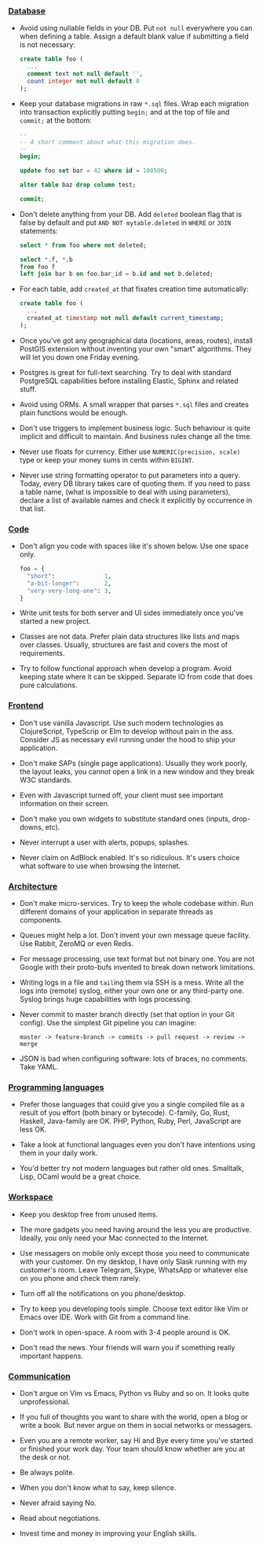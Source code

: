 ### [Database](#database)

- Avoid using nullable fields in your DB. Put `not null` everywhere you can when
  defining a table. Assign a default blank value if submitting a field is not
  necessary:

  ```sql
  create table foo (
    ...
    comment text not null default '',
    count integer not null default 0
  );
  ```

- Keep your database migrations in raw `*.sql` files. Wrap each migration into
  transaction explicitly putting `begin;` and at the top of file and `commit;`
  at the bottom:

  ```sql
  --
  -- A short comment about what this migration does.
  --
  begin;

  update foo set bar = 42 where id = 100500;

  alter table baz drop column test;

  commit;
  ```

- Don't delete anything from your DB. Add `deleted` boolean flag that is false
  by default and put `AND NOT mytable.deleted` in `WHERE` or `JOIN` statements:

  ```sql
  select * from foo where not deleted;
  ```

  ```sql
  select *.f, *.b
  from foo f
  left join bar b on foo.bar_id = b.id and not b.deleted;
  ```

- For each table, add `created_at` that fixates creation time automatically:

  ```sql
  create table foo (
    ...
    created_at timestamp not null default current_timestamp;
  );
  ```

- Once you've got any geographical data (locations, areas, routes), install
  PostGIS extension without inventing your own "smart" algorithms. They will let
  you down one Friday evening.

- Postgres is great for full-text searching. Try to deal with standard
  PostgreSQL capabilities before installing Elastic, Sphinx and related stuff.

- Avoid using ORMs. A small wrapper that parses `*.sql` files and creates plain
  functions would be enough.

- Don't use triggers to implement business logic. Such behaviour is quite
  implicit and difficult to maintain. And business rules change all the time.

- Never use floats for currency. Either use `NUMERIC(precision, scale)` type or
  keep your money sums in cents within `BIGINT`.

- Never use string formatting operator to put parameters into a query. Today,
  every DB library takes care of quoting them. If you need to pass a table name,
  (what is impossible to deal with using parameters), declare a list of
  available names and check it explicitly by occurrence in that list.

### [Code](#code)

- Don't align you code with spaces like it's shown below. Use one space only.

  ```python
  foo = {
    "short":              1,
    "a-bit-longer":       2,
    "very-very-long-one": 3,
  }
  ```

- Write unit tests for both server and UI sides immediately once you've started
  a new project.

- Classes are not data. Prefer plain data structures like lists and maps over
  classes. Usually, structures are fast and covers the most of requirements.

- Try to follow functional approach when develop a program. Avoid keeping state
  where it can be skipped. Separate IO from code that does pure calculations.

### [Frontend](#frontend)

- Don't use vanilla Javascript. Use such modern technologies as ClojureScript,
  TypeScrip or Elm to develop without pain in the ass. Consider JS as necessary
  evil running under the hood to ship your application.

- Don't make SAPs (single page applications). Usually they work poorly, the
  layout leaks, you cannot open a link in a new window and they break W3C
  standards.

- Even with Javascript turned off, your client must see important information on
  their screen.

- Don't make you own widgets to substitute standard ones (inputs, drop-downs,
  etc).

- Never interrupt a user with alerts, popups, splashes.

- Never claim on AdBlock enabled. It's so ridiculous. It's users choice what
  software to use when browsing the Internet.

### [Architecture](#architecture)

- Don't make micro-services. Try to keep the whole codebase within. Run
  different domains of your application in separate threads as components.

- Queues might help a lot. Don't invent your own message queue facility. Use
  Rabbit, ZeroMQ or even Redis.

- For message processing, use text format but not binary one. You are not Google
  with their proto-bufs invented to break down network limitations.

- Writing logs in a file and `tail`ing them via SSH is a mess. Write all the
  logs into (remote) syslog, either your own one or any third-party one. Syslog
  brings huge capabilities with logs processing.

- Never commit to master branch directly (set that option in your Git
  config). Use the simplest Git pipeline you can imagine:

  ```
  master -> feature-branch -> commits -> pull request -> review -> merge
  ```

- JSON is bad when configuring software: lots of braces, no comments. Take YAML.

### [Programming languages](#lang)

- Prefer those languages that could give you a single compiled file as a result
  of you effort (both binary or bytecode). C-family, Go, Rust, Haskell,
  Java-family are OK. PHP, Python, Ruby, Perl, JavaScript are less OK.

- Take a look at functional languages even you don't have intentions using them
  in your daily work.

- You'd better try not modern languages but rather old ones. Smalltalk, Lisp,
  OCaml would be a great choice.

### [Workspace](#workspace)

- Keep you desktop free from unused items.

- The more gadgets you need having around the less you are productive. Ideally,
  you only need your Mac connected to the Internet.

- Use messagers on mobile only except those you need to communicate with your
  customer. On my desktop, I have only Slask running with my customer's
  room. Leave Telegram, Skype, WhatsApp or whatever else on you phone and check
  them rarely.

- Turn off all the notifications on you phone/desktop.

- Try to keep you developing tools simple. Choose text editor like Vim or Emacs
  over IDE. Work with Git from a command line.

- Don't work in open-space. A room with 3-4 people around is OK.

- Don't read the news. Your friends will warn you if something really important
  happens.

### [Communication](#communication)

- Don't argue on Vim vs Emacs, Python vs Ruby and so on. It looks quite
  unprofessional.

- If you full of thoughts you want to share with the world, open a blog or write
  a book. But never argue on them in social networks or messagers.

- Even you are a remote worker, say Hi and Bye every time you've started or
  finished your work day. Your team should know whether are you at the desk or
  not.

- Be always polite.

- When you don't know what to say, keep silence.

- Never afraid saying No.

- Read about negotiations.

- Invest time and money in improving your English skills.
